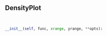 ## <a id="McUtils.Plots.Plots.DensityPlot">DensityPlot</a>


<a id="McUtils.Plots.Plots.DensityPlot.__init__">&nbsp;</a>
```python
__init__(self, func, xrange, yrange, **opts): 
```

